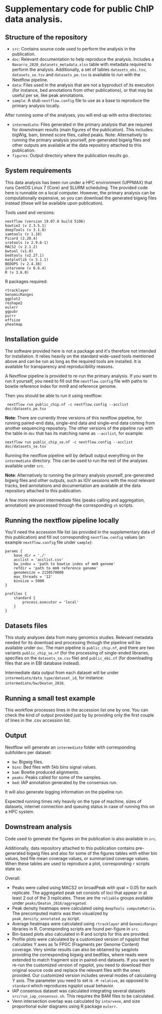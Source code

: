 # Supplementary code for public ChIP data analysis.

## Structure of the repository

- `src`: Contains source code used to perform the analysis in the publication.
- `doc`: Relevant documentation to help reproduce the analysis. Includes a `Navarro_2020_datasets_metadata.xlsx` table with metadata required to perform the analysis. Additionally, a set of tables `datasets_ebi.tsv`, `datasets_se.tsv` and `datasets_pe.tsv` is available to run with the Nextflow pipeline. 
- `data`: Files used in the analysis that are not a byproduct of its execution (for instance, bed annotations from other publications), or that may be useful per se, like peak annotations.
- `sample`: A stub `nextflow.config` file to use as a base to reproduce the primary analysis locally.

After running some of the analyses, you will end up with extra directories:
- `intermediate`: Files generated in the primary analysis that are required for downstream results (main figures of the publication). This includes: bigWig, bam, binned score files, called peaks. Note: Alternatively to running the primary analysis yourself, pre-generated bigwig files and other outputs are available at the data repository attached to this publication.
- `figures`: Output directory where the publication results go.

## System requirements

This data analysis has been run under a HPC environment (UPPMAX) that runs 
CentOS Linux 7 (Core) and SLURM scheduling. The provided code here is runnable on a local computer. However,
the primary analysis can be computationally expensive, so you can download the generated bigwig files instead
(these will be available upon publication).

Tools used and versions:

    nextflow (version 19.07.0 build 5106)
    bowtie2 (v 2.3.5.1)
    deepTools (v 3.1.0)
    samtools (v 1.10)
    Picard (2.20.4)
    sratools (v 2.9.6-1)
    MACS2 (v 2.1.2)
    bwtool (v1.0)
    bedtools (v2.27.1)
    matplotlib (v 3.1.1)
    BEDOPS (v 2.4.38)
    intervene (v 0.6.4)
    R (v 3.6.0)

R packages required:

    rtracklayer
    GenomicRanges
    ggplot2
    reshape2
    eulerr
    ggpubr
    purrr
    effsize
    pheatmap


## Installation guide

The software provided here is not a package and it's therefore not intended for
installation. It relies heavily on the standard wide-used tools mentioned above and
 can be run as long as the required tools are installed. It is available 
for transparency and reproducibility reasons. 

A Nextflow pipeline is provided to re-run the primary analysis. If you want to run it
yourself, you need to fill out the `nextflow.config` file with paths to bowtie
reference index for mm9 and reference genome. 

Then you should be able to run it using nextflow: 

     nextflow run public_chip.nf -c nextflow.config --acclist doc/datasets_pe.tsv 

**Note**: There are currently three versions of this nextflow pipeline, for running paired-end data, single-end data and
single-end data coming from another sequencing repository. The other versions of the pipeline run with the table in `doc` that has its matching name as `--acclist`, for example:

    nextflow run public_chip_se.nf -c nextflow.config --acclist doc/datasets_se.tsv

Running the nextflow pipeline will by default output everything on the `intermediate` directory.
This can be used to run the rest of the analyses available under `src`.

**Note**: Alternatively to running the primary analysis yourself, pre-generated bigwig files and other outputs, such as IGV sessions with the most relevant tracks, bed annotations and documentation are available at the data repository attached to this publication.

A few more relevant intermediate files (peaks calling and aggregation, annotation) are processed
through the corresponding `sh` scripts.

## Running the nextflow pipeline locally

You'll need the accession file list (as provided in the supplementary data of
this publication) and fill out corresponding `nextflow.config` values (an example 
`nextflow.config` file under `sample`):

    params {
        base_dir = './'
        acclist = 'acclist.csv'
        bw_index = 'path to bowtie index of mm9 genome'
        refdir = 'path to mm9 reference genome'
        genomesize = 2150570000
        max_threads = '12'
        binsize = 5000
    }

    profiles {
        standard {
            process.executor = 'local'
        }
    }


## Datasets files

This study analyses data from many genomics studies. Relevant metadata needed for its download
and processing through the pipeline will be available under `doc`. The main pipeline 
is `public_chip.nf`, and there are two variants `public_chip_se.nf` (for the processing of
single-ended libraries, specifies on the `datasets_se.csv` file) and `public_ebi.nf` (for
downloading files that are in EBI database instead).

Intermediate data output from each dataset will be under `intermediate/data_type/dataset_id`,
for instance: `intermediate/bw/Deaton_2016`.

## Running a small test example

This workflow processes lines in the accession list one by one. You can check
the kind of output provided just by by providing only the first couple of lines in the
.csv accession list.

## Output 

Nextflow will generate an `intermediate` folder with corresponding subfolders
per dataset:

- `bw`: Bigwig files.
- `bins`: Bed files with 5kb bins signal values.
- `bam`: Bowtie produced alignments.
- `peaks`: Peaks called for some of the samples.
- `bed`: IAP annotation generated by the consensus run.

It will also generate logging information on the pipeline run.

Expected running times rely heavily on the type of machine, sizes of datasets,
internet connection and queuing status in case of running this on a HPC system.

## Downstream analysis

Code used to generate the figures on the publication is also available in `src`.

Additionally, data repository attached to this publication contains pre-generated
bigwig files and also for some of the figures tables with either bin values, 
bed file mean coverage values, or summarized coverage values. When these tables
are used to reproduce a plot, corresponding `r` scripts state so.

Overall: 
- Peaks were called using MACS2 on broadPeak with qval = 0.05 for each replicate. 
The aggregated peak set consists of loci that appear in at least 2 out of the 3
replicates. These are the `reliable` groups available under `peaks/Deaton_2016/aggregated`.
- Peak density heatmaps were calculated using `deepTools computeMatrix`. The
precomputed matrix was then visualized by `peak_density_annotated.py` script. 
- Average heatmaps were calculated using `rtracklayer` and `GenomicRanges` libraries
in R. Corresponding scripts are found per-figure in `src`.
- Bin-based plots also calculated in R and scripts for this are provided.
- Profile plots were calculated by a customized version of ngsplot that
calculates Y axes as 1x FPGC (Fragments per Genome Content) coverage. Very similar results 
can also be obtained by seqplots providing the corresponding bigwig and bedfiles, where
reads were extended to match fragment size in paired-end datasets. If you want to re-run
the customized version of ngsplot, you need to download their original source code and
replace the relevant files with the ones provided. Our customized version includes several
modes of calculating Y axis. The parameter you need to set is `-M relative`, as opposed to
`standard` which reproduces ngsplot usual behavior.
- IAP consensus dataset was calculated integrating several datasets `src/run_iap_consensus.sh`.
This requires the BAM files to be calculated.
- Venn intersection overlap was calculated by `intervene`, and size proportional 
euler diagrams using R package `eulerr`.

